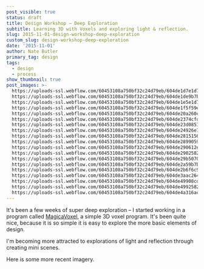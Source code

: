 ```yaml
---
post_visible: true
status: draft
title: Design Workshop – Deep Exploration
subtitle: Learning 3D with Voxels and exploring light & reflection.
slug: 2015-11-01-design-workshop-deep-exploration
custom_slug: design-workshop-deep-exploration
date: '2015-11-01'
author: Nate Butler
primary_tag: design
tags:
  - design
  - process
show_thumbnail: true
post_images: >-
  https://uploads-ssl.webflow.com/60453108a750bf32c24d79eb/604de1d7e1d75379040d1c4d_cubick.png;
  https://uploads-ssl.webflow.com/60453108a750bf32c24d79eb/604de1de9b7b09db215b89fb_esnap0033.png;
  https://uploads-ssl.webflow.com/60453108a750bf32c24d79eb/604de1e5e1d753cd3b0d1c6e_esnap0044e.png;
  https://uploads-ssl.webflow.com/60453108a750bf32c24d79eb/604de1f5f59e8f0a25e55f60_snap0009.png;
  https://uploads-ssl.webflow.com/60453108a750bf32c24d79eb/604de20a260c2c50b0b6296f_snap0031.png;
  https://uploads-ssl.webflow.com/60453108a750bf32c24d79eb/604de2374cfde094553d82d1_snap0003.png;
  https://uploads-ssl.webflow.com/60453108a750bf32c24d79eb/604de23d0851a701be6e68b3_snap0006.png;
  https://uploads-ssl.webflow.com/60453108a750bf32c24d79eb/604de24926e7a4646f79f986_snap0013.png;
  https://uploads-ssl.webflow.com/60453108a750bf32c24d79eb/604de2815156d5525652299a_light_study.png;
  https://uploads-ssl.webflow.com/60453108a750bf32c24d79eb/604de289905975794bcc9084_export3.png;
  https://uploads-ssl.webflow.com/60453108a750bf32c24d79eb/604de290612e8e98d25b33c8_esnap0058.png;
  https://uploads-ssl.webflow.com/60453108a750bf32c24d79eb/604de2902582aa23abe94b8d_esnap0071.png;
  https://uploads-ssl.webflow.com/60453108a750bf32c24d79eb/604de29b50708c944a46b405_cage.png;
  https://uploads-ssl.webflow.com/60453108a750bf32c24d79eb/604de2a59b7b09dc395b8c9a_export8.png;
  https://uploads-ssl.webflow.com/60453108a750bf32c24d79eb/604de2b6f6c96552624cbfdb_esnap0075.png;
  https://uploads-ssl.webflow.com/60453108a750bf32c24d79eb/604de3aac2649a69bcb07eb7_9k%3D.jpg;
  https://uploads-ssl.webflow.com/60453108a750bf32c24d79eb/604de49908cd1be2cd189b71_Export_1_Scape.png;
  https://uploads-ssl.webflow.com/60453108a750bf32c24d79eb/604de4992582aa689de95100_Export_2_Clouds.png;
  https://uploads-ssl.webflow.com/60453108a750bf32c24d79eb/604de4a316ac694098cc2608_igex1.png
---
```

<p>It's been a few weeks of super deep exploration – I started working in a program called <a href="https://ephtracy.github.io/">MagicaVoxel</a>, a simple 3D voxel program. It's been quite nice, because it is so simple it is easy to explore the more basic elements of design.</p><p>I'm becoming more attracted to explorations of light and reflection through creating mini scenes.</p><p>Here is some more recent imagery.</p>
